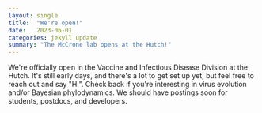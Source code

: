 ```yaml
---
layout: single
title:  "We're open!"
date:   2023-06-01
categories: jekyll update
summary: "The McCrone lab opens at the Hutch!"
---
```


We're officially open in the Vaccine and Infectious Disease Division at the Hutch. 
It's still early days, and there's a lot to get set up yet, but feel free to reach out and say "Hi".
Check back if you're interesting in virus evolution and/or Bayesian phylodynamics. 
We should have postings soon for students, postdocs, and developers.